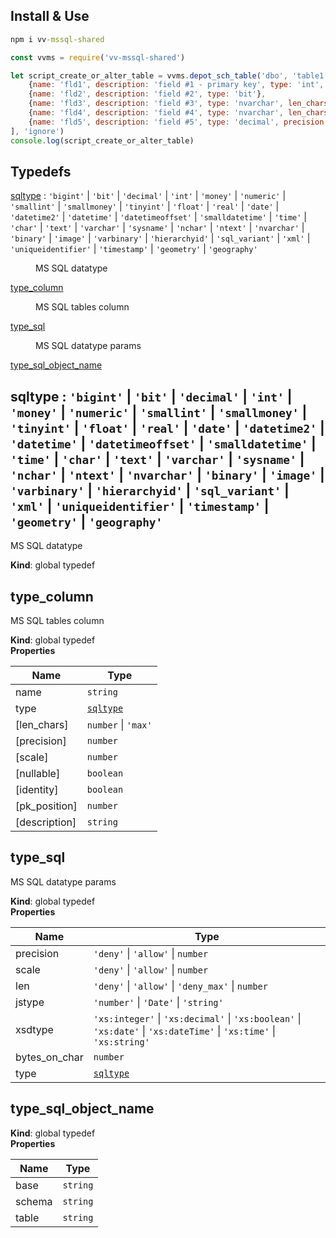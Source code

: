 ## Install & Use
```cmd
npm i vv-mssql-shared
```
```js
const vvms = require('vv-mssql-shared')

let script_create_or_alter_table = vvms.depot_sch_table('dbo', 'table1', 'my table #1', [
    {name: 'fld1', description: 'field #1 - primary key', type: 'int', identity: true, pk_position: 1},
    {name: 'fld2', description: 'field #2', type: 'bit'},
    {name: 'fld3', description: 'field #3', type: 'nvarchar', len_chars: 100},
    {name: 'fld4', description: 'field #4', type: 'nvarchar', len_chars: 'max'},
    {name: 'fld5', description: 'field #5', type: 'decimal', precision: 14, scale: 3}
], 'ignore')
console.log(script_create_or_alter_table)
```
## Typedefs

<dl>
<dt><a href="#sqltype">sqltype</a> : <code>&#x27;bigint&#x27;</code> | <code>&#x27;bit&#x27;</code> | <code>&#x27;decimal&#x27;</code> | <code>&#x27;int&#x27;</code> | <code>&#x27;money&#x27;</code> | <code>&#x27;numeric&#x27;</code> | <code>&#x27;smallint&#x27;</code> | <code>&#x27;smallmoney&#x27;</code> | <code>&#x27;tinyint&#x27;</code> | <code>&#x27;float&#x27;</code> | <code>&#x27;real&#x27;</code> | <code>&#x27;date&#x27;</code> | <code>&#x27;datetime2&#x27;</code> | <code>&#x27;datetime&#x27;</code> | <code>&#x27;datetimeoffset&#x27;</code> | <code>&#x27;smalldatetime&#x27;</code> | <code>&#x27;time&#x27;</code> | <code>&#x27;char&#x27;</code> | <code>&#x27;text&#x27;</code> | <code>&#x27;varchar&#x27;</code> | <code>&#x27;sysname&#x27;</code> | <code>&#x27;nchar&#x27;</code> | <code>&#x27;ntext&#x27;</code> | <code>&#x27;nvarchar&#x27;</code> | <code>&#x27;binary&#x27;</code> | <code>&#x27;image&#x27;</code> | <code>&#x27;varbinary&#x27;</code> | <code>&#x27;hierarchyid&#x27;</code> | <code>&#x27;sql_variant&#x27;</code> | <code>&#x27;xml&#x27;</code> | <code>&#x27;uniqueidentifier&#x27;</code> | <code>&#x27;timestamp&#x27;</code> | <code>&#x27;geometry&#x27;</code> | <code>&#x27;geography&#x27;</code></dt>
<dd><p>MS SQL datatype</p>
</dd>
<dt><a href="#type_column">type_column</a></dt>
<dd><p>MS SQL tables column</p>
</dd>
<dt><a href="#type_sql">type_sql</a></dt>
<dd><p>MS SQL datatype params</p>
</dd>
<dt><a href="#type_sql_object_name">type_sql_object_name</a></dt>
<dd></dd>
</dl>

<a name="sqltype"></a>

## sqltype : <code>&#x27;bigint&#x27;</code> \| <code>&#x27;bit&#x27;</code> \| <code>&#x27;decimal&#x27;</code> \| <code>&#x27;int&#x27;</code> \| <code>&#x27;money&#x27;</code> \| <code>&#x27;numeric&#x27;</code> \| <code>&#x27;smallint&#x27;</code> \| <code>&#x27;smallmoney&#x27;</code> \| <code>&#x27;tinyint&#x27;</code> \| <code>&#x27;float&#x27;</code> \| <code>&#x27;real&#x27;</code> \| <code>&#x27;date&#x27;</code> \| <code>&#x27;datetime2&#x27;</code> \| <code>&#x27;datetime&#x27;</code> \| <code>&#x27;datetimeoffset&#x27;</code> \| <code>&#x27;smalldatetime&#x27;</code> \| <code>&#x27;time&#x27;</code> \| <code>&#x27;char&#x27;</code> \| <code>&#x27;text&#x27;</code> \| <code>&#x27;varchar&#x27;</code> \| <code>&#x27;sysname&#x27;</code> \| <code>&#x27;nchar&#x27;</code> \| <code>&#x27;ntext&#x27;</code> \| <code>&#x27;nvarchar&#x27;</code> \| <code>&#x27;binary&#x27;</code> \| <code>&#x27;image&#x27;</code> \| <code>&#x27;varbinary&#x27;</code> \| <code>&#x27;hierarchyid&#x27;</code> \| <code>&#x27;sql\_variant&#x27;</code> \| <code>&#x27;xml&#x27;</code> \| <code>&#x27;uniqueidentifier&#x27;</code> \| <code>&#x27;timestamp&#x27;</code> \| <code>&#x27;geometry&#x27;</code> \| <code>&#x27;geography&#x27;</code>
MS SQL datatype

**Kind**: global typedef  
<a name="type_column"></a>

## type\_column
MS SQL tables column

**Kind**: global typedef  
**Properties**

| Name | Type |
| --- | --- |
| name | <code>string</code> | 
| type | [<code>sqltype</code>](#sqltype) | 
| [len_chars] | <code>number</code> \| <code>&#x27;max&#x27;</code> | 
| [precision] | <code>number</code> | 
| [scale] | <code>number</code> | 
| [nullable] | <code>boolean</code> | 
| [identity] | <code>boolean</code> | 
| [pk_position] | <code>number</code> | 
| [description] | <code>string</code> | 

<a name="type_sql"></a>

## type\_sql
MS SQL datatype params

**Kind**: global typedef  
**Properties**

| Name | Type |
| --- | --- |
| precision | <code>&#x27;deny&#x27;</code> \| <code>&#x27;allow&#x27;</code> \| <code>number</code> | 
| scale | <code>&#x27;deny&#x27;</code> \| <code>&#x27;allow&#x27;</code> \| <code>number</code> | 
| len | <code>&#x27;deny&#x27;</code> \| <code>&#x27;allow&#x27;</code> \| <code>&#x27;deny\_max&#x27;</code> \| <code>number</code> | 
| jstype | <code>&#x27;number&#x27;</code> \| <code>&#x27;Date&#x27;</code> \| <code>&#x27;string&#x27;</code> | 
| xsdtype | <code>&#x27;xs:integer&#x27;</code> \| <code>&#x27;xs:decimal&#x27;</code> \| <code>&#x27;xs:boolean&#x27;</code> \| <code>&#x27;xs:date&#x27;</code> \| <code>&#x27;xs:dateTime&#x27;</code> \| <code>&#x27;xs:time&#x27;</code> \| <code>&#x27;xs:string&#x27;</code> | 
| bytes_on_char | <code>number</code> | 
| type | [<code>sqltype</code>](#sqltype) | 

<a name="type_sql_object_name"></a>

## type\_sql\_object\_name
**Kind**: global typedef  
**Properties**

| Name | Type |
| --- | --- |
| base | <code>string</code> | 
| schema | <code>string</code> | 
| table | <code>string</code> | 

